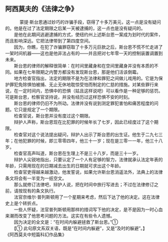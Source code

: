 ## 阿西莫夫的《法律之争》

　
　　蒙提·斯台恩通过妙巧的诈骗手段，窃得了十多万美元，这一点是没有疑问的。他是在过了法定期限之后某一天被逮捕的，这一点也是没有疑问的。
<br>　　是他在此期间逃避逮捕的方式，使纽约州上述斯台恩一案成为划时代的案件，而且影响深远。它把法律带到了第四度空间。
<br>　　因为，你瞧，在犯了诈骗罪窃取了十多万元巨款之后，斯台恩不慌不忙走进了一架时间机器——这也是他非法占有的——并且把对七年零一天的控制装置调置到未来。
<br>　　斯台恩的律师的解释很简单：在时间里藏身和在空间里藏身并没有本质的不同。如果在七年限期之内警方都没有发现斯台恩，那是他们活该倒霉。
<br>　　地方检查官指出，法定的期限不是为在法律和罪犯之间做儿戏用的。它是为保护罪犯免除惧怕被捕、无止无休地耽惊受怕而制定的仁慈的措施。对某些罪行来说，在一定时间内，恐惧中的恐惧（姑且这样说吧）可以看作是一种足够的惩罚。可是斯台恩，检察官坚持说，并没有经历过这样恐惧不安的时刻。
<br>　　斯台恩的律师仍旧不为所动。法律并没有说到测定罪犯害怕和痛苦程度的问题。它只是规定了一个期限。
<br>　　检查官说，斯台恩并没有度过这个期限。
<br>　　辩护人声称，斯台恩现在比犯罪的时候年长了七岁，因此已经度过了这个期限。
<br>　　检查官对这个说法提出疑问，辩护人出示了斯台恩的出生证。他生于二九七三年；在他犯罪的时候，即三零零四年，他三十一岁；现在是三零一一年，他三十八岁。
<br>　　检查官高声叫道，斯台恩在生理上不是三十八岁，而是三十一岁。
<br>　　辩护人尖锐地指出，只要认定了一个人有足够的智力，法律就承认法定年表的年龄，只需用现在的日期减去出生的日期就可求出这个年龄。
<br>　　检查官吏得越来越激动，他发誓说，如果允许斯台恩消遥法外，法典上的法律条文将会有一半变为一纸空文。
<br>　　那么就修订法律吧，辩护人说，把在时间中旅行写进去；不过在法律修订之前，请按现有的条文执行。
<br>　　法官奈维尔·普列斯顿用了一个星期来考虑，然后下达了他的决定。这在法律史上是个转折点。
<br>　　一些人怀疑，法官普列斯顿用那样的措词写下他的决定，是不是因为一时心血来潮而改变了他思考问题的方法。这实在有些令人遗憾。
<br>　　因为决定的全文是：“在时间内躲避拯救了斯台恩。”①
<br>　　【① 此句原文系双关语，既是“在时间内躲避”，又是“及时的躲避”。】 
<br>
《阿西莫夫中短篇科幻作品集》 
<br>